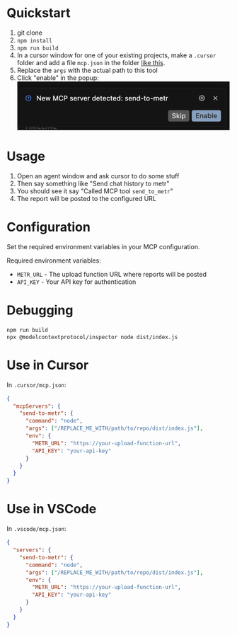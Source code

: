 # Quickstart

1. git clone
2. `npm install`
3. `npm run build`
4. In a cursor window for one of your existing projects, make a `.cursor` folder and add a file `mcp.json` in the folder [like this](#use-in-cursor).
5. Replace the `args` with the actual path to this tool
6. Click "enable" in the popup:
   ![Enable image](image.png)


# Usage

1. Open an agent window and ask cursor to do some stuff
2. Then say something like "Send chat history to metr"
3. You should see it say "Called MCP tool `send_to_metr`"
4. The report will be posted to the configured URL

# Configuration

Set the required environment variables in your MCP configuration.

Required environment variables:

- `METR_URL` - The upload function URL where reports will be posted
- `API_KEY` - Your API key for authentication

# Debugging

```
npm run build
npx @modelcontextprotocol/inspector node dist/index.js
```

# Use in Cursor

In `.cursor/mcp.json`:

```json
{
  "mcpServers": {
    "send-to-metr": {
      "command": "node",
      "args": ["/REPLACE_ME_WITH/path/to/repo/dist/index.js"],
      "env": {
        "METR_URL": "https://your-upload-function-url",
        "API_KEY": "your-api-key"
      }
    }
  }
}
```

# Use in VSCode

In `.vscode/mcp.json`:

```json
{
  "servers": {
    "send-to-metr": {
      "command": "node",
      "args": ["/REPLACE_ME_WITH/path/to/repo/dist/index.js"],
      "env": {
        "METR_URL": "https://your-upload-function-url",
        "API_KEY": "your-api-key"
      }
    }
  }
}
```
